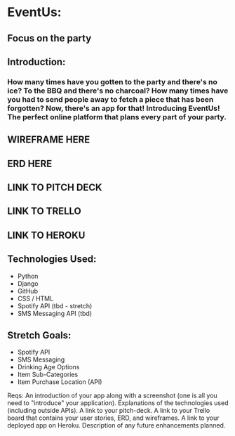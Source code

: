 # EventUs: 
## Focus on the party

## Introduction:
### How many times have you gotten to the party and there's no ice?  To the BBQ and there's no charcoal?  How many times have you had to send people away to fetch a piece that has been forgotten?  Now, there's an app for that! Introducing EventUs!  The perfect online platform that plans every part of your party.

## WIREFRAME HERE
## ERD HERE

## LINK TO PITCH DECK

## LINK TO TRELLO

## LINK TO HEROKU

## Technologies Used:
- Python
- Django
- GitHub
- CSS / HTML
- Spotify API (tbd - stretch)
- SMS Messaging API (tbd)

## Stretch Goals:
- Spotify API
- SMS Messaging 
- Drinking Age Options
- Item Sub-Categories
- Item Purchase Location (API)

Reqs:
An introduction of your app along with a screenshot (one is all you need to "introduce" your application).
Explanations of the technologies used (including outside APIs).
A link to your pitch-deck.
A link to your Trello board that contains your user stories, ERD, and wireframes.
A link to your deployed app on Heroku.
Description of any future enhancements planned.